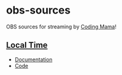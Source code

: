 # obs-sources
OBS sources for streaming by [Coding Mama](https://twitch.tv/coding_mama)!


## [Local Time](local-time)
- [Documentation](local-time)
- [Code](local-time/sample.html)

